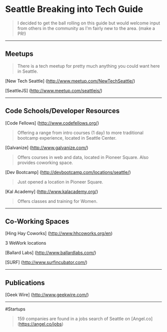 # Seattle Breaking into Tech Guide
> I decided to get the ball rolling on this guide but would welcome input from others in the community as I'm fairly new to the area. (make a PR!)

----
## Meetups
>There is a tech meetup for pretty much anything you could want here in Seattle. 

[New Tech Seattle] (http://www.meetup.com/NewTechSeattle/)

[SeattleJS] (http://www.meetup.com/seattlejs/)

----
## Code Schools/Developer Resources
[Code Fellows] (http://www.codefellows.org/)
> Offering a range from intro courses (1 day) to more traditional bootcamp experience, located in Seattle Center.

[Galvanize] (http://www.galvanize.com/)
> Offers courses in web and data, located in Pioneer Square. Also provides coworking space.

[Dev Bootcamp] (http://devbootcamp.com/locations/seattle/)
> Just opened a location in Pioneer Square.

[Kal Academy] (http://www.kalacademy.org/)
> Offers classes and training for Women.

----
## Co-Working Spaces
[Hing Hay Coworks] (http://www.hhcoworks.org/en)

3 WeWork locations

[Ballard Labs] (http://www.ballardlabs.com/)

[SURF] (http://www.surfincubator.com/)


---
## Publications
[Geek Wire] (http://www.geekwire.com/)

---
#Startups
>159 companies are found in a jobs search of Seattle on [Angel.co] (https://angel.co/jobs)
